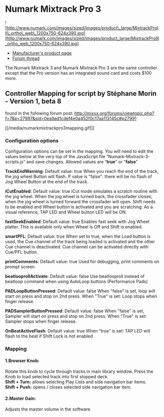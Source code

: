 # Numark Mixtrack Pro 3

![http://www.numark.com/images/sized/images/product\_large/MixtrackProIII\_ortho\_web\_1200x750-624x390.jpg](http://www.numark.com/images/sized/images/product_large/MixtrackProIII_ortho_web_1200x750-624x390.jpg)

  - [Manufacturer's product
    page](http://www.numark.com/product/mixtrack-pro-3)
  - [Forum thread](http://mixxx.org/forums/viewtopic.php?f=7&t=7286)

The Numark Mixtrack 3 and Numark Mixtrack Pro 3 are the same controller
except that the Pro version has an integrated sound card and costs $100
more.

## Controller Mapping for script by Stéphane Morin - Version 1, beta 8

found in the following forum post:
<http://mixxx.org/forums/viewtopic.php?f=7&p=27997&sid=0ea9ad1cdef4e0a452f0c17aa113145c#p27991>

[[/media/numarkmixtrackpro3mapping.gif|]]

### Configuration options

Configuration options can be set in the mapping. You will need to edit
the values below at the very top of the JavaScript file
“Numark-Mixtrack-3-scripts.js” and save changes. Allowed values are
“**true**” or “**false**”

**TrackEndWarning**: Default value: true When you reach the end of the
track, the jog wheel Button will flash. If value is "false": there will
be no flash of Jog Wheel Button at the end of the track.

**iCutEnabled**: Default value: true iCut mode simulates a scratch
routine with the jog wheel. When the jog wheel is turned back, the
crossfader closes; when the jog wheel is turned forward the crossfader
will open. Shift needs to be enabled and Wheel button is activated and
you are scratching. As a visual reference, TAP LED and Wheel button LED
will be ON.

**fastSeekEnabled**: Default value: true Enables fast seek with Jog
Wheel platter. This is available only when Wheel is Off and Shift is
enabled.

**smartPFL**: Default value: true When set to true, when the Load button
is used, the Cue channel of the track being loaded is activated and the
other Cue channel is deactivated. Cue channel can be activated directly
with Cue/PFL button.

**printComments**: Default value: true Used for debugging, print
comments on prompt screen

**beatlooprollActivate**: Default value: false Use beatlooproll instead
of beatloop command when using AutoLoop buttons (Performance Pads)

**PADLoopButtonPressed**: Default value: false When "false" is set, loop
will start on press and stop on 2nd press. When "True" is set: Loop
stops when finger release.

**PADSamplerButtonPressed**: Default value: false When "false" is set,
Sampler will start on press and stop on 2nd press. When "True" is set:
Sampler stops when finger release.

**OnBeatActiveFlash**: Default value: true When “true” is set: TAP LED
will flash to the beat if Shift Lock is not enabled

### Mapping

#### 1.Browser Knob:

Rotate this knob to cycle through tracks in main library window. Press
the Knob to load selected track into first stopped deck.  
**Shift + Turn:** allows selecting Play Lists and side navigation bar
items.  
**Shift + Push:** opens / closes selected side navigation bar item.

#### 2.Master Gain:

Adjusts the master volume in the software.
